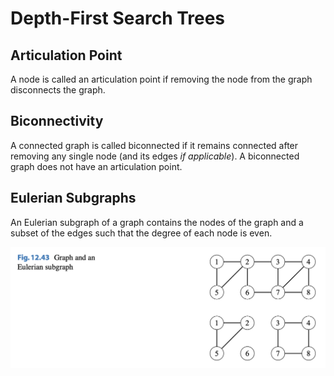 # Depth-First Search Trees

## Articulation Point

A node is called an articulation point if removing the node from the graph disconnects the graph.

## Biconnectivity

A connected graph is called biconnected if it remains connected after removing any single node (and its edges _if applicable_). A biconnected graph does not have an articulation point.

## Eulerian Subgraphs

An Eulerian subgraph of a graph contains the nodes of the graph and a subset of the edges such that the degree of each node is even.

![Image](resources/dfs-trees/eulerian-subgraph.png)
